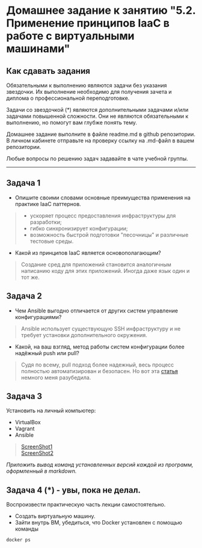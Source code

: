 
# Домашнее задание к занятию "5.2. Применение принципов IaaC в работе с виртуальными машинами"

## Как сдавать задания

Обязательными к выполнению являются задачи без указания звездочки. Их выполнение необходимо для получения зачета и диплома о профессиональной переподготовке.

Задачи со звездочкой (*) являются дополнительными задачами и/или задачами повышенной сложности. Они не являются обязательными к выполнению, но помогут вам глубже понять тему.

Домашнее задание выполните в файле readme.md в github репозитории. В личном кабинете отправьте на проверку ссылку на .md-файл в вашем репозитории.

Любые вопросы по решению задач задавайте в чате учебной группы.

---

## Задача 1

- Опишите своими словами основные преимущества применения на практике IaaC паттернов.
> - ускоряет процесс предоставления инфраструктуры для разработки;
> - гибко синхронизирует конфигурации;
> - возможность быстрой подготовки "песочницы" и различные тестовые среды. 
- Какой из принципов IaaC является основополагающим?
> Создание сред для приложений становится аналогичным написанию коду для этих приложений. Иногда даже язык один и тот же.

## Задача 2

- Чем Ansible выгодно отличается от других систем управление конфигурациями?
> Ansible использует существующую SSH инфраструктуру и не требует установки дополнительного окружения.
- Какой, на ваш взгляд, метод работы систем конфигурации более надёжный push или pull?
> Судя по всему, pull подход более надежный, весь процесс полностью автоматизирован и безопасен. Но вот эта [статья] немного меня разубедила.

## Задача 3

Установить на личный компьютер:

- VirtualBox
- Vagrant
- Ansible
  
> [ScreenShot1]     
> [ScreenShot2]

*Приложить вывод команд установленных версий каждой из программ, оформленный в markdown.*



## Задача 4 (*) - увы, пока не делал.

Воспроизвести практическую часть лекции самостоятельно.

- Создать виртуальную машину.
- Зайти внутрь ВМ, убедиться, что Docker установлен с помощью команды
```
docker ps
```

[статья]:https://habr.com/ru/company/flant/blog/456754/

[ScreenShot1]:https://github.com/Alvsok/devops-netology/blob/main/2022-01-28_14-26-36.png


[ScreenShot2]:https://github.com/Alvsok/devops-netology/blob/main/2022-01-28_14-27-39.png
